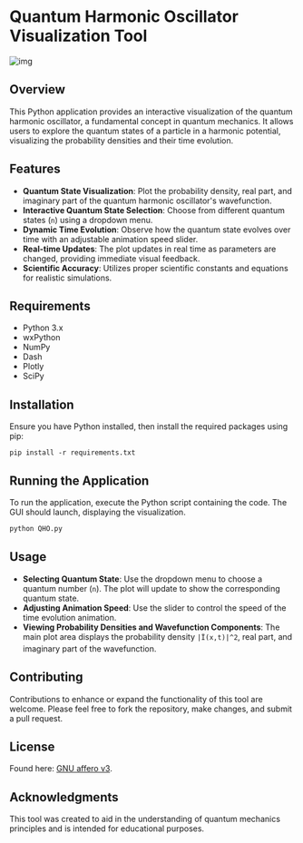 # Quantum Harmonic Oscillator Visualization Tool
![img](https://github.com/LoQiseaking69/QHO/blob/main/IMG_7503.PNG)

## Overview
This Python application provides an interactive visualization of the quantum harmonic oscillator, a fundamental concept in quantum mechanics. It allows users to explore the quantum states of a particle in a harmonic potential, visualizing the probability densities and their time evolution.

## Features
- **Quantum State Visualization**: Plot the probability density, real part, and imaginary part of the quantum harmonic oscillator's wavefunction.
- **Interactive Quantum State Selection**: Choose from different quantum states (`n`) using a dropdown menu.
- **Dynamic Time Evolution**: Observe how the quantum state evolves over time with an adjustable animation speed slider.
- **Real-time Updates**: The plot updates in real time as parameters are changed, providing immediate visual feedback.
- **Scientific Accuracy**: Utilizes proper scientific constants and equations for realistic simulations.

## Requirements
- Python 3.x
- wxPython
- NumPy
- Dash
- Plotly
- SciPy

## Installation
Ensure you have Python installed, then install the required packages using pip:
```
pip install -r requirements.txt
```

## Running the Application
To run the application, execute the Python script containing the code. The GUI should launch, displaying the visualization.

```bash
python QHO.py
```

## Usage
- **Selecting Quantum State**: Use the dropdown menu to choose a quantum number (`n`). The plot will update to show the corresponding quantum state.
- **Adjusting Animation Speed**: Use the slider to control the speed of the time evolution animation.
- **Viewing Probability Densities and Wavefunction Components**: The main plot area displays the probability density `|Ï(x,t)|^2`, real part, and imaginary part of the wavefunction.

## Contributing
Contributions to enhance or expand the functionality of this tool are welcome. Please feel free to fork the repository, make changes, and submit a pull request.

## License
Found here: [GNU affero v3](https://github.com/LoQiseaking69/QHO/blob/main/LICENSE).

## Acknowledgments
This tool was created to aid in the understanding of quantum mechanics principles and is intended for educational purposes.